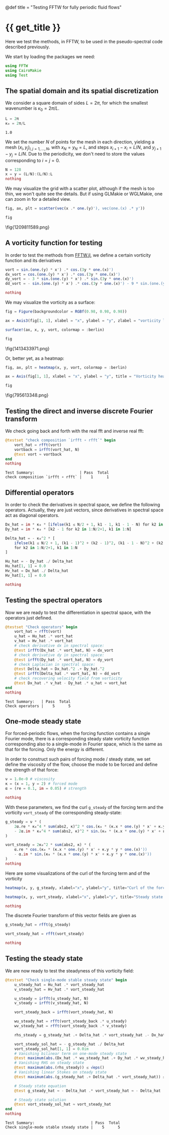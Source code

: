 @def title = "Testing FFTW for fully periodic fluid flows"

# {{ get_title }}

Here we test the methods, in FFTW, to be used in the pseudo-spectral code described previously.

We start by loading the packages we need:

````julia
using FFTW
using CairoMakie
using Test
````

## The spatial domain and its spatial discretization

We consider a square domain of sides $L = 2\pi$, for which the smallest wavenumber is $\kappa_0 = 2\pi/L$.

````julia
L = 2π
κ₀ = 2π/L
````

````
1.0
````

We set the number $N$ of points for the mesh in each direction, yielding a mesh $(x_i, y_j)_{i, j = 1,\ldots ,N}$, with $x_N = y_N = L$, and steps $x_{i+1} - x_i = L/N$, and $y_{j+1} - y_j = L/N$. Due to the periodicity, we don't need to store the values corresponding to $i = j = 0$.

````julia
N = 128
x = y = (L/N):(L/N):L
nothing
````

We may visualize the grid with a scatter plot, although if the mesh is too thin, we won't quite see the details. But if using GLMakie or WGLMakie, one can zoom in for a detailed view.

````julia
fig, ax, plt = scatter(vec(x .* one.(y)'), vec(one.(x) .* y'))

fig
````
\fig{1209811589.png}

## A vorticity function for testing

In order to test the methods from [FFTW.jl](http://www.fftw.org), we define a certain vorticity function and its derivatives

````julia
vort = sin.(one.(y) * x') .* cos.(3y * one.(x)')
dx_vort = cos.(one.(y) * x') .* cos.(3y * one.(x)')
dy_vort = - 3 * sin.(one.(y) * x') .* sin.(3y * one.(x)')
dd_vort = - sin.(one.(y) * x') .* cos.(3y * one.(x)') - 9 * sin.(one.(y) * x') .* cos.(3y * one.(x)')

nothing
````

We may visualize the vorticity as a surface:

````julia
fig = Figure(backgroundcolor = RGBf(0.98, 0.98, 0.98))

ax = Axis3(fig[1, 1], xlabel = "x", ylabel = "y", zlabel = "vorticity level", title = "Vorticity graph")

surface!(ax, x, y, vort, colormap = :berlin)

fig
````
\fig{1413433971.png}

Or, better yet, as a heatmap:

````julia
fig, ax, plt = heatmap(x, y, vort, colormap = :berlin)

ax = Axis(fig[1, 1], xlabel = "x", ylabel = "y", title = "Vorticity heatmap")

fig
````
\fig{795613348.png}

## Testing the direct and inverse discrete Fourier transform

We check going back and forth with the real fft and inverse real fft:

````julia
@testset "check composition `irfft ∘ rfft`" begin
    vort_hat = rfft(vort)
    vortback = irfft(vort_hat, N)
    @test vort ≈ vortback
end
nothing
````

````
Test Summary:                    | Pass  Total
check composition `irfft ∘ rfft` |    1      1

````

## Differential operators

In order to check the derivatives in spectral space, we define the following operators. Actually, they are just vectors, since derivatives in spectral space act as diagonal operators.

````julia
Dx_hat = im * κ₀ * [ifelse(k1 ≤ N/2 + 1, k1 - 1, k1 - 1 - N) for k2 in 1:N/2+1, k1 in 1:N]
Dy_hat = im * κ₀ * [k2 - 1 for k2 in 1:N/2+1, k1 in 1:N]

Delta_hat = - κ₀^2 * [
    ifelse(k1 ≤ N/2 + 1, (k1 - 1)^2 + (k2 - 1)^2, (k1 - 1 - N)^2 + (k2 - 1)^2)
    for k2 in 1:N/2+1, k1 in 1:N
]

Hu_hat = - Dy_hat ./ Delta_hat
Hu_hat[1, 1] = 0.0
Hv_hat = Dx_hat ./ Delta_hat
Hv_hat[1, 1] = 0.0

nothing
````

## Testing the spectral operators

Now we are ready to test the differentiation in spectral space, with the operators just defined.

````julia
@testset "Check operators" begin
    vort_hat = rfft(vort)
    u_hat = Hu_hat .* vort_hat
    v_hat = Hv_hat .* vort_hat
    # check derivative dx in spectral space:
    @test irfft(Dx_hat .* vort_hat, N) ≈ dx_vort
    # check derivative dy in spectral space:
    @test irfft(Dy_hat .* vort_hat, N) ≈ dy_vort
    # check Laplacian in spectral space:
    @test Delta_hat ≈ Dx_hat.^2 .+ Dy_hat.^2
    @test irfft(Delta_hat .* vort_hat, N) ≈ dd_vort
    # check recovering velocity field from vorticity
    @test Dx_hat .* v_hat - Dy_hat .* u_hat ≈ vort_hat
end
nothing
````

````
Test Summary:   | Pass  Total
Check operators |    5      5

````

## One-mode steady state

For forced-periodic flows, when the forcing function contains a single Fourier mode, there is a corresponding steady state vorticity function corresponding also to a single-mode in Fourier space, which is the same as that for the forcing. Only the energy is different.

In order to construct such pairs of forcing mode / steady state, we set define the viscosity of the flow, choose the mode to be forced and define the strength of that force:

````julia
ν = 1.0e-0 # viscosity
κ = (x = 1, y = 2) # forced mode
α = (re = 0.1, im = 0.05) # strength

nothing
````

With these parameters, we find the curl `g_steady` of the forcing term and the vorticity `vort_steady` of the corresponding steady-state:

````julia
g_steady = ν * (
    2α.re * κ₀^4 * sum(abs2, κ)^2 * cos.(κ₀ * (κ.x * one.(y) * x' + κ.y * y * one.(x)'))
    - 2α.im * κ₀^4 * sum(abs2, κ)^2 * sin.(κ₀ * (κ.x * one.(y) * x' + κ.y * y * one.(x)'))
)

vort_steady = 2κ₀^2 * sum(abs2, κ) * (
    α.re * cos.(κ₀ * (κ.x * one.(y) * x' + κ.y * y * one.(x)'))
    - α.im * sin.(κ₀ * (κ.x * one.(y) * x' + κ.y * y * one.(x)'))
)
nothing
````

Here are some visualizations of the curl of the forcing term and of the vorticity

````julia
heatmap(x, y, g_steady, xlabel="x", ylabel="y", title="Curl of the forcing term", titlefont=12)

heatmap(x, y, vort_steady, xlabel="x", ylabel="y", title="Steady state vorticity", titlefont=12)

nothing
````

The discrete Fourier transform of this vector fields are given as

````julia
g_steady_hat = rfft(g_steady)

vort_steady_hat = rfft(vort_steady)

nothing
````

## Testing the steady state

We are now ready to test the steadyness of this vorticity field:

````julia
@testset "Check single-mode stable steady state" begin
    u_steady_hat = Hu_hat .* vort_steady_hat
    v_steady_hat = Hv_hat .* vort_steady_hat

    u_steady = irfft(u_steady_hat, N)
    v_steady = irfft(v_steady_hat, N)

    vort_steady_back = irfft(vort_steady_hat, N)

    wu_steady_hat = rfft(vort_steady_back .* u_steady)
    wv_steady_hat = rfft(vort_steady_back .* v_steady)

    rhs_steady = g_steady_hat .+ Delta_hat .* vort_steady_hat .- Dx_hat .* wu_steady_hat .- Dy_hat .* wv_steady_hat

    vort_steady_sol_hat = - g_steady_hat ./ Delta_hat
    vort_steady_sol_hat[1, 1] = 0.0im
    # Vanishing bilinear term on one-mode steady state
    @test maximum(abs.(Dx_hat .* wu_steady_hat .+ Dy_hat .* wv_steady_hat)) ≤ √eps()
    # Vanishing RHS on steady state
    @test maximum(abs.(rhs_steady)) ≤ √eps()
    # Vanishing linear Stokes on steady state
    @test maximum(abs.(g_steady_hat .+ Delta_hat .* vort_steady_hat)) ≤ √eps()

    # Steady state equation
    @test g_steady_hat ≈ - Delta_hat .* vort_steady_hat ≈ - Delta_hat .* vort_steady_hat .- Dx_hat .* wu_steady_hat .- Dy_hat .* wv_steady_hat

    # Steady state solution
    @test vort_steady_sol_hat ≈ vort_steady_hat
end
nothing
````

````
Test Summary:                         | Pass  Total
Check single-mode stable steady state |    5      5

````

